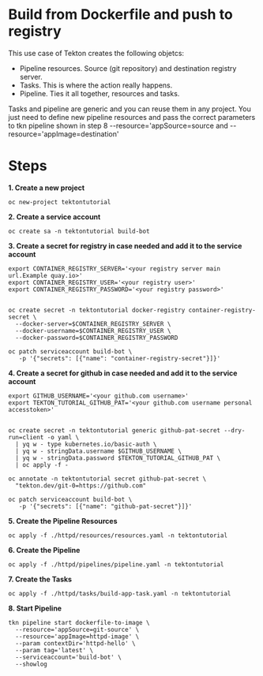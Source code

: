 # Build from Dockerfile and push to registry 

This use case of Tekton creates the following objetcs:

 - Pipeline resources. Source (git repository) and destination registry server.
 - Tasks. This is where the action really happens.
 - Pipeline. Ties it all together, resources and tasks.

Tasks and pipeline are generic and you can reuse them in any project. You just need to define new pipeline resources and pass the correct parameters to tkn pipeline shown in step 8
--resource='appSource=source and --resource='appImage=destination' 

# Steps

**1. Create a new project**

```
oc new-project tektontutorial
```


**2. Create a service account**

```
oc create sa -n tektontutorial build-bot
```

**3. Create a secret for registry in case needed and add it to the service account**

```
export CONTAINER_REGISTRY_SERVER='<your registry server main url.Example quay.io>'
export CONTAINER_REGISTRY_USER='<your registry user>'
export CONTAINER_REGISTRY_PASSWORD='<your registry password>'


oc create secret -n tektontutorial docker-registry container-registry-secret \
  --docker-server=$CONTAINER_REGISTRY_SERVER \
  --docker-username=$CONTAINER_REGISTRY_USER \
  --docker-password=$CONTAINER_REGISTRY_PASSWORD

oc patch serviceaccount build-bot \
   -p '{"secrets": [{"name": "container-registry-secret"}]}'
```

**4. Create a secret for github in case needed and add it to the service account**

```
export GITHUB_USERNAME='<your github.com username>'
export TEKTON_TUTORIAL_GITHUB_PAT='<your github.com username personal accesstoken>'


oc create secret -n tektontutorial generic github-pat-secret --dry-run=client -o yaml \
  | yq w - type kubernetes.io/basic-auth \
  | yq w - stringData.username $GITHUB_USERNAME \
  | yq w - stringData.password $TEKTON_TUTORIAL_GITHUB_PAT \
  | oc apply -f -

oc annotate -n tektontutorial secret github-pat-secret \
  "tekton.dev/git-0=https://github.com"

oc patch serviceaccount build-bot \
   -p '{"secrets": [{"name": "github-pat-secret"}]}'

```

**5. Create the Pipeline Resources**

```
oc apply -f ./httpd/resources/resources.yaml -n tektontutorial
```

**6. Create the Pipeline**

```
oc apply -f ./httpd/pipelines/pipeline.yaml -n tektontutorial
```

**7. Create the Tasks**

```
oc apply -f ./httpd/tasks/build-app-task.yaml -n tektontutorial
```

**8. Start Pipeline**

```
tkn pipeline start dockerfile-to-image \
  --resource='appSource=git-source' \
  --resource='appImage=httpd-image' \
  --param contextDir='httpd-hello' \
  --param tag='latest' \
  --serviceaccount='build-bot' \
  --showlog
```    
